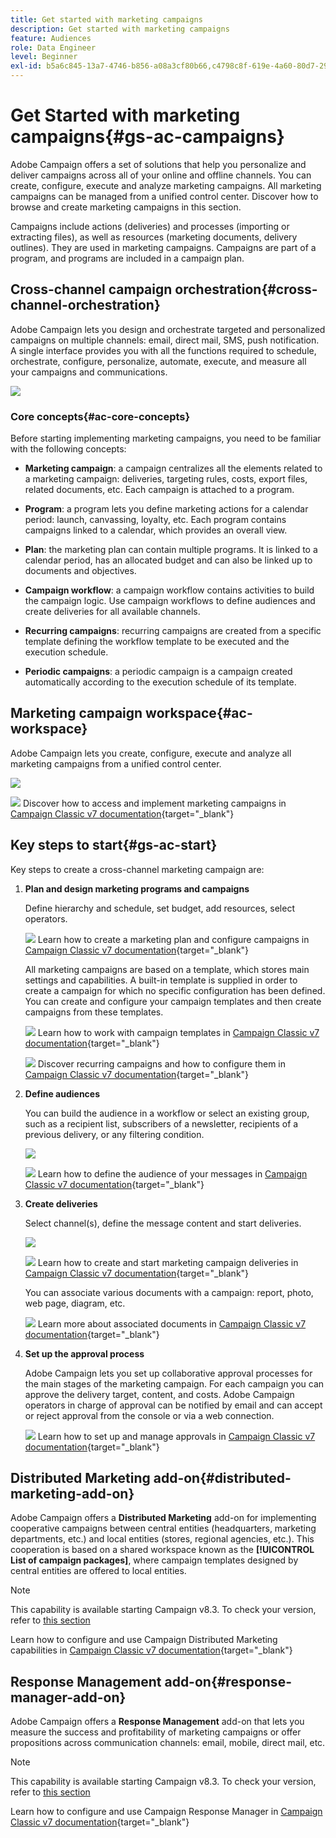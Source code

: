 ```yaml
---
title: Get started with marketing campaigns
description: Get started with marketing campaigns
feature: Audiences
role: Data Engineer
level: Beginner
exl-id: b5a6c845-13a7-4746-b856-a08a3cf80b66,c4798c8f-619e-4a60-80d7-29b9e4c61168
---
```

# Get Started with marketing campaigns{#gs-ac-campaigns}

Adobe Campaign offers a set of solutions that help you personalize and deliver campaigns across all of your online and offline channels. You can create, configure, execute and analyze marketing campaigns. All marketing campaigns can be managed from a unified control center. Discover how to browse and create marketing campaigns in this section.

Campaigns include actions (deliveries) and processes (importing or extracting files), as well as resources (marketing documents, delivery outlines). They are used in marketing campaigns. Campaigns are part of a program, and programs are included in a campaign plan.

## Cross-channel campaign orchestration{#cross-channel-orchestration}

Adobe Campaign lets you design and orchestrate targeted and personalized campaigns on multiple channels: email, direct mail, SMS, push notification. A single interface provides you with all the functions required to schedule, orchestrate, configure, personalize, automate, execute, and measure all your campaigns and communications.

![](assets/campaign-tab.png) 

### Core concepts{#ac-core-concepts}

Before starting implementing marketing campaigns, you need to be familiar with the following concepts:

* **Marketing campaign**: a campaign centralizes all the elements related to a marketing campaign: deliveries, targeting rules, costs, export files, related documents, etc. Each campaign is attached to a program.

* **Program**: a program lets you define marketing actions for a calendar period: launch, canvassing, loyalty, etc. Each program contains campaigns linked to a calendar, which provides an overall view.

* **Plan**: the marketing plan can contain multiple programs. It is linked to a calendar period, has an allocated budget and can also be linked up to documents and objectives.

* **Campaign workflow**: a campaign workflow contains activities to build the campaign logic. Use campaign workflows to define audiences and create deliveries for all available channels.

* **Recurring campaigns**: recurring campaigns are created from a specific template defining the workflow template to be executed and the execution schedule.

* **Periodic campaigns**: a periodic campaign is a campaign created automatically according to the execution schedule of its template.

## Marketing campaign workspace{#ac-workspace}

Adobe Campaign lets you create, configure, execute and analyze all marketing campaigns from a unified control center.

![](assets/calendar.png) 

![](../assets/do-not-localize/book.png) Discover how to access and implement marketing campaigns in [Campaign Classic v7 documentation](https://experienceleague.adobe.com/docs/campaign-classic/using/orchestrating-campaigns/about-marketing-campaigns/accessing-marketing-campaigns.html?lang=en#orchestrating-campaigns){target="_blank"}


## Key steps to start{#gs-ac-start}

Key steps to create a cross-channel marketing campaign are:

1. **Plan and design marketing programs and campaigns**

    Define hierarchy and schedule, set budget, add resources, select operators. 
    
   ![](../assets/do-not-localize/book.png) Learn how to create a marketing plan and configure campaigns in [Campaign Classic v7 documentation](https://experienceleague.adobe.com/docs/campaign-classic/using/orchestrating-campaigns/orchestrate-campaigns/setting-up-marketing-campaigns.html?lang=en#creating-plan-and-program-hierarchy){target="_blank"}

    All marketing campaigns are based on a template, which stores main settings and capabilities. A built-in template is supplied in order to create a campaign for which no specific configuration has been defined. You can create and configure your campaign templates and then create campaigns from these templates.

   ![](../assets/do-not-localize/book.png) Learn how to work with campaign templates in [Campaign Classic v7 documentation](https://experienceleague.adobe.com/docs/campaign-classic/using/orchestrating-campaigns/orchestrate-campaigns/marketing-campaign-templates.html?lang=en#orchestrating-campaigns){target="_blank"}

   ![](../assets/do-not-localize/book.png) Discover recurring campaigns and how to configure them in [Campaign Classic v7 documentation](https://experienceleague.adobe.com/docs/campaign-classic/using/orchestrating-campaigns/orchestrate-campaigns/setting-up-marketing-campaigns.html?lang=en#recurring-and-periodic-campaigns){target="_blank"}

1. **Define audiences**
    
    You can build the audience in a workflow or select an existing group, such as a recipient list, subscribers of a newsletter, recipients of a previous delivery, or any filtering condition.

    ![](assets/campaign-wf.png) 
    
   ![](../assets/do-not-localize/book.png) Learn how to define the audience of your messages in [Campaign Classic v7 documentation](https://experienceleague.adobe.com/docs/campaign-classic/using/orchestrating-campaigns/orchestrate-campaigns/marketing-campaign-target.html?lang=en#orchestrating-campaigns){target="_blank"}
    
1. **Create deliveries**

    Select channel(s), define the message content and start deliveries.

    ![](assets/campaign-dashboard.png) 
    
   ![](../assets/do-not-localize/book.png) Learn how to create and start marketing campaign deliveries in [Campaign Classic v7 documentation](https://experienceleague.adobe.com/docs/campaign-classic/using/orchestrating-campaigns/orchestrate-campaigns/marketing-campaign-deliveries.html?lang=en#creating-deliveries){target="_blank"}

    You can associate various documents with a campaign: report, photo, web page, diagram, etc.

   ![](../assets/do-not-localize/book.png) Learn more about associated documents in [Campaign Classic v7 documentation](https://experienceleague.adobe.com/docs/campaign-classic/using/orchestrating-campaigns/orchestrate-campaigns/marketing-campaign-assets.html?lang=en#adding-documents){target="_blank"}
    
1. **Set up the approval process**

    Adobe Campaign lets you set up collaborative approval processes for the main stages of the marketing campaign. For each campaign you can approve the delivery target, content, and costs. Adobe Campaign operators in charge of approval can be notified by email and can accept or reject approval from the console or via a web connection. 

   ![](../assets/do-not-localize/book.png) Learn how to set up and manage approvals in [Campaign Classic v7 documentation](https://experienceleague.adobe.com/docs/campaign-classic/using/orchestrating-campaigns/orchestrate-campaigns/marketing-campaign-approval.html?lang=en#orchestrating-campaigns){target="_blank"}


## Distributed Marketing add-on{#distributed-marketing-add-on}

Adobe Campaign offers a **Distributed Marketing** add-on for implementing cooperative campaigns between central entities (headquarters, marketing departments, etc.) and local entities (stores, regional agencies, etc.). This cooperation is based on a shared workspace known as the **[!UICONTROL List of campaign packages]**, where campaign templates designed by central entities are offered to local entities.

>[!NOTE]
>
>This capability is available starting Campaign v8.3. To check your version, refer to [this section](compatibility-matrix.md#how-to-check-your-campaign-version-and-buildversion)

[](../assets/do-not-localize/book.png) Learn how to configure and use Campaign Distributed Marketing capabilities in [Campaign Classic v7 documentation](https://experienceleague.adobe.com/docs/campaign-classic/using/distributed-marketing/about-distributed-marketing.html){target="_blank"}

## Response Management add-on{#response-manager-add-on} 

Adobe Campaign offers a **Response Management** add-on that lets you measure the success and profitability of marketing campaigns or offer propositions across communication channels: email, mobile, direct mail, etc.

>[!NOTE]
>
>This capability is available starting Campaign v8.3. To check your version, refer to [this section](compatibility-matrix.md#how-to-check-your-campaign-version-and-buildversion)

[](../assets/do-not-localize/book.png) Learn how to configure and use Campaign Response Manager in [Campaign Classic v7 documentation](https://experienceleague.adobe.com/docs/campaign-classic/using/response-manager/about-response-manager.html){target="_blank"}

